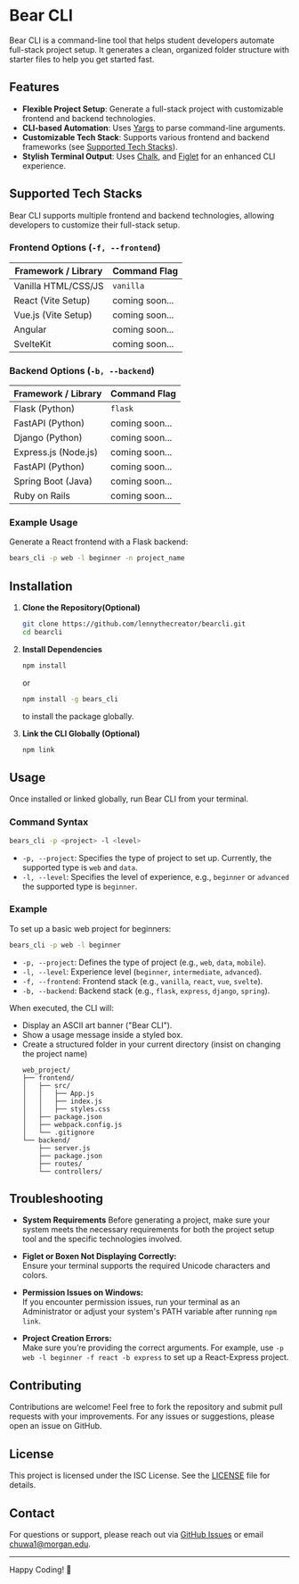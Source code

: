 # Bear CLI

Bear CLI is a command-line tool that helps student developers automate full-stack project setup. It generates a clean, organized folder structure with starter files to help you get started fast.

## Features

- **Flexible Project Setup**: Generate a full-stack project with customizable frontend and backend technologies.
- **CLI-based Automation**: Uses [Yargs](https://github.com/yargs/yargs) to parse command-line arguments.
- **Customizable Tech Stack**: Supports various frontend and backend frameworks (see [Supported Tech Stacks](#supported-tech-stacks)).
- **Stylish Terminal Output**: Uses [Chalk](https://github.com/chalk/chalk), and [Figlet](https://github.com/patorjk/figlet.js) for an enhanced CLI experience.

## Supported Tech Stacks

Bear CLI supports multiple frontend and backend technologies, allowing developers to customize their full-stack setup.


### **Frontend Options (`-f, --frontend`)**
| Framework / Library | Command Flag  |
|--------------------|--------------|
| Vanilla HTML/CSS/JS | `vanilla` |
| React (Vite Setup) | coming soon... |
| Vue.js (Vite Setup) | coming soon... |
| Angular | coming soon... |
| SvelteKit | coming soon... |

### **Backend Options (`-b, --backend`)**
| Framework / Library | Command Flag  |
|--------------------|--------------|
| Flask (Python) | `flask` |
| FastAPI (Python) | coming soon... |
| Django (Python) | coming soon... |
| Express.js (Node.js) | coming soon... |
| FastAPI (Python) | coming soon... |
| Spring Boot (Java) | coming soon... |
| Ruby on Rails | coming soon... |

### **Example Usage**
Generate a React frontend with a Flask backend:
```bash
bears_cli -p web -l beginner -n project_name
```

## Installation


1. **Clone the Repository(Optional)**

   ```bash
   git clone https://github.com/lennythecreator/bearcli.git
   cd bearcli
   ```



2. **Install Dependencies**
   ```bash
   npm install
   ```
   or  
   ```bash
   npm install -g bears_cli
   ``` 
   to install the package globally.

3. **Link the CLI Globally (Optional)**
   ```bash
   npm link
   ```

## Usage

Once installed or linked globally, run Bear CLI from your terminal.

### Command Syntax

```bash
bears_cli -p <project> -l <level>
```

- `-p, --project`: Specifies the type of project to set up. Currently, the supported type is `web` and `data`.
- `-l, --level`: Specifies the level of experience, e.g., `beginner` or `advanced` the supported type is `beginner`.

### Example

To set up a basic web project for beginners:

```bash
bears_cli -p web -l beginner

```
- `-p, --project`: Defines the type of project (e.g., `web`, `data`, `mobile`).  
- `-l, --level`: Experience level (`beginner`, `intermediate`, `advanced`).  
- `-f, --frontend`: Frontend stack (e.g., `vanilla`, `react`, `vue`, `svelte`).  
- `-b, --backend`: Backend stack (e.g., `flask`, `express`, `django`, `spring`).  

When executed, the CLI will:
- Display an ASCII art banner ("Bear CLI").
- Show a usage message inside a styled box.
- Create a structured folder in your current directory (insist on changing the project name)
  ```
  web_project/
  ├── frontend/
  │   ├── src/
  │   │   ├── App.js
  │   │   ├── index.js
  │   │   ├── styles.css
  │   ├── package.json
  │   ├── webpack.config.js
  │   └── .gitignore
  └── backend/
      ├── server.js
      ├── package.json
      ├── routes/
      └── controllers/
  ```

## Troubleshooting

- **System Requirements**
  Before generating a project, make sure your system meets the necessary requirements for both the project setup tool and the specific technologies involved.

- **Figlet or Boxen Not Displaying Correctly:**  
  Ensure your terminal supports the required Unicode characters and colors.

- **Permission Issues on Windows:**  
  If you encounter permission issues, run your terminal as an Administrator or adjust your system's PATH variable after running `npm link`.

- **Project Creation Errors:**  
  Make sure you’re providing the correct arguments. For example, use `-p web -l beginner -f react -b express` to set up a React-Express project.

## Contributing

Contributions are welcome! Feel free to fork the repository and submit pull requests with your improvements. For any issues or suggestions, please open an issue on GitHub.

## License

This project is licensed under the ISC License. See the [LICENSE](LICENSE) file for details.

## Contact

For questions or support, please reach out via [GitHub Issues](https://github.com/lennythecreator/Bear_CLI/issues) or email [chuwa1@morgan.edu](mailto:chuwa1@morgan.edu).

---

Happy Coding! 🚀

